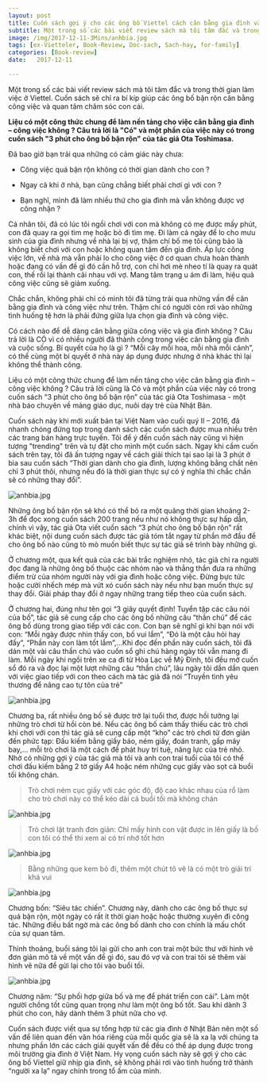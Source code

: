 ```yaml
---
layout: post
title: Cuốn sách gợi ý cho các ông bố Viettel cách cân bằng gia đình và công việc!
subtitle: Một trong số các bài viết review sách mà tôi tâm đắc và trong thời gian làm việc ở Viettel.
image: /img/2017-12-11-3Mins/anhbia.jpg
tags: [ex-Vietteler, Book-Review, Doc-sach, Sach-hay, for-family]
categories: [Book-review]
date:   2017-12-11

---
```

Một trong số các bài viết review sách mà tôi tâm đắc và trong thời gian làm việc ở Viettel. Cuốn sách sẽ chỉ ra bí kíp giúp các ông bố bận rộn cân bằng công việc và quan tâm chăm sóc con cái.


**Liệu có một công thức chung để làm nền tảng cho việc cân bằng gia đình – công việc không ? Câu trả lời là "Có" và một phần của việc này có trong cuốn sách "3 phút cho ông bố bận rộn" của tác giả Ota Toshimasa.**

Đã bao giờ bạn trải qua những có cảm giác này chưa:

- Công việc quá bận rộn không có thời gian dành cho con ?

- Ngay cả khi ở nhà, bạn cũng chẳng biết phải chơi gì với con ?

- Bạn nghĩ, mình đã làm nhiều thứ cho gia đình mà vẫn không được vợ công nhận ?

Cá nhân tôi, đã có lúc tôi ngồi chơi với con mà không có mẹ được mấy phút, con đã quay ra gọi tìm mẹ hoặc bỏ đi tìm mẹ. Đi làm cả ngày để lo cho mưu sinh của gia đình nhưng về nhà lại bị vợ, thậm chí bố mẹ tôi cũng bảo là không biết chơi với con hoặc không quan tâm đến gia đình. Áp lực công việc lớn, về nhà mà vẫn phải lo cho công việc ở cơ quan chưa hoàn thành hoặc đang có vấn đề gì đó cần hỗ trợ, con chỉ hơi mè nheo tí là quay ra quát con, thế rồi lại thành cãi nhau với vợ. Mang tâm trạng u ám đi làm, hiệu quả công việc cũng sẽ giảm xuống.

Chắc chắn, không phải chỉ có mình tôi đã từng trải qua những vấn đề cân bằng gia đình và công việc như trên. Thậm chí có người còn rơi vào những tình huống tệ hơn là phải đứng giữa lựa chọn gia đình và công việc.

Có cách nào để dễ dàng cân bằng giữa công việc và gia đình không ? Câu trả lời là CÓ vì có nhiều người đã thành công trong việc cân bằng gia đình và cuộc sống. Bí quyết của họ là gì ? “Mỗi cây mỗi hoa, mỗi nhà mỗi cảnh”, có thể cùng một bí quyết ở nhà này áp dụng được nhưng ở nhà khác thì lại không thể thành công.

Liệu có một công thức chung để làm nền tảng cho việc cân bằng gia đình – công việc không ? Câu trả lời cũng là Có và một phần của việc này có trong cuốn sách “3 phút cho ông bố bận rộn” của tác giả Ota Toshimasa -  một nhà báo chuyên về mảng giáo dục, nuôi dạy trẻ của Nhật Bản.

Cuốn sách này khi mới xuất bản tại Việt Nam vào cuối quý II – 2016, đã nhanh chóng đứng top trong danh sách các cuốn sách được mua nhiều trên các trang bán hàng trực tuyến. Tôi để ý đến cuốn sách này cũng vì hiện tượng "trending" trên và tự đặt cho mình một cuốn sách. Ngay khi cầm cuốn sách trên tay, tôi đã ấn tượng ngay về cách giải thích tại sao lại là 3 phút ở bìa sau cuốn sách “Thời gian dành cho gia đình, lượng không bằng chất nên chỉ 3 phút thôi, nhưng nếu đó là thời gian thực sự có ý nghĩa thì chắc chắn sẽ có những thay đổi”.

![anhbia.jpg](/img/2017-12-11-3Mins/anhbia.jpg)

Những ông bố bận rộn sẽ khó có thể bỏ ra một quãng thời gian khoảng 2-3h để đọc xong cuốn sách 200 trang nếu như nó không thực sự hấp dẫn, chính vì vậy, tác giả Ota viết cuốn sách “3 phút cho ông bố bận rộn” rất khác biệt, nội dung cuốn sách được tác giả tóm tắt ngay từ phần mở đầu để cho ông bố nào cũng tò mò muốn biết thực sự tác giả sẽ trình bày những gì.

Ở chương một, qua kết quả của các bài trắc nghiệm nhỏ, tác giả chỉ ra người đọc đang là những ông bố thuộc các nhóm nào và thẳng thắn đưa ra những điểm trừ của nhóm người này với gia đình hoặc công việc. Đừng bực tức hoặc cười nhếch mép mà vứt xó cuốn sách này nếu như bạn muốn thực sự thay đổi. Giải pháp thay đổi ở ngay những trang tiếp theo của cuốn sách.

Ở chương hai, đúng như tên gọi “3 giây quyết định! Tuyển tập các câu nói của bố”, tác giả sẽ cung cấp cho các ông bố những câu “thần chú” để các ông bố dùng trong giao tiếp với các con. Con bạn sẽ nghĩ gì khi bạn nói với con: “Mỗi ngày được nhìn thấy con, bố vui lắm”, “Đó là một câu hỏi hay đấy”, “Phần này con làm tốt lắm”,…Khi đọc đến phần này cuốn sách, tôi đã dán một vài câu thần chú vào cuốn sổ ghi chú hàng ngày tôi vẫn mang đi làm. Mỗi ngày khi ngồi trên xe ca đi từ Hòa Lạc về Mỹ Đình, tôi đều mở cuốn sổ đó ra và đọc lại một lượt những câu “thần chú”, lâu ngày tôi dần dần quen với việc giao tiếp với con theo cách mà tác giả đã nói “Truyền tình yêu thương để nâng cao tự tôn của trẻ”

![anhbia.jpg](/img/2017-12-11-3Mins/ThanChu.jpg)

Chương ba, rất nhiều ông bố sẽ được trở lại tuổi thơ, được hồi tưởng lại những trò chơi từ hồi còn bé. Nếu các ông bố cảm thấy thiếu các trò chơi khi chơi với con thì tác giả sẽ cung cấp một “kho” các trò chơi từ đơn giản đến phức tạp: Đấu kiếm bằng giấy báo, ném giấy, đoán tranh, gấp máy bay,… mỗi trò chơi là một cách để phát huy trí tuệ, năng lực của trẻ nhỏ. Nhờ có những gợi ý của tác giả mà tôi và anh con trai tuổi của tôi có thể chơi đấu kiếm bằng 2 tờ giấy A4 hoặc ném những cục giấy vào sọt cả buổi tối không chán.

> Trò chơi ném cục giấy với các góc độ, độ cao khác nhau của rổ làm cho trò chơi này có thể kéo dài cả buổi tối mà không chán

![anhbia.jpg](/img/2017-12-11-3Mins/NemGiay.jpg)

>Trò chơi lật tranh đơn giản: Chỉ mấy hình con vật được in lên giấy là bố con tôi có thể thi xem ai có trí nhớ tốt hơn

![anhbia.jpg](/img/2017-12-11-3Mins/LatTranh.jpg)

>Bằng những que kem bỏ đi, thêm một chút tô vẽ là có một trò giải trí khá vui

![anhbia.jpg](/img/2017-12-11-3Mins/QueKem.jpg)

Chương bốn: “Siêu tác chiến”. Chương này, dành cho các ông bố thực sự quá bận rộn, một ngày có rất ít thời gian hoặc hoặc thường xuyên đi công tác. Những điều bất ngờ mà các ông bố dành cho con chính là mấu chốt của sự quan tâm.

Thỉnh thoảng, buổi sáng tôi lại gửi cho anh con trai một bức thư với hình vẽ đơn giản mô tả về một vấn đề gì đó, sau đó vợ và con trai tôi sẽ thêm vài hình vẽ nữa để gửi lại cho tôi vào buổi tối.

![anhbia.jpg](/img/2017-12-11-3Mins/BucThu.jpg)


Chương năm: “Sự phối hợp giữa bố và mẹ để phát triển con cái”. Làm một người chồng tốt cũng quan trọng như làm một ông bố tốt. Sau khi dành 3 phút cho con, hãy dành thêm 3 phút nữa cho vợ.

Cuốn sách được viết qua sự tổng hợp từ các gia đình ở Nhật Bản nên một số vấn đề liên quan đến văn hóa riêng của mỗi quốc gia sẽ là xa lạ với chúng ta nhưng phần lớn các cách giải quyết vấn đề đều có thể áp dụng được trong môi trường gia đình ở Việt Nam. Hy vọng cuốn sách này sẽ gợi ý cho các ông bố Viettel giữ nhịp gia đình, sẽ không phải rơi vào tình huống trở thành “người xa lạ” ngay chính trong tổ ấm của mình.





